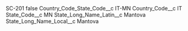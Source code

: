 <?xml version="1.0" encoding="UTF-8"?>
<CustomMetadata xmlns="http://soap.sforce.com/2006/04/metadata" xmlns:xsi="http://www.w3.org/2001/XMLSchema-instance" xmlns:xsd="http://www.w3.org/2001/XMLSchema">
    <label>SC-201</label>
    <protected>false</protected>
    <values>
        <field>Country_Code_State_Code__c</field>
        <value xsi:type="xsd:string">IT-MN</value>
    </values>
    <values>
        <field>Country_Code__c</field>
        <value xsi:type="xsd:string">IT</value>
    </values>
    <values>
        <field>State_Code__c</field>
        <value xsi:type="xsd:string">MN</value>
    </values>
    <values>
        <field>State_Long_Name_Latin__c</field>
        <value xsi:type="xsd:string">Mantova</value>
    </values>
    <values>
        <field>State_Long_Name_Local__c</field>
        <value xsi:type="xsd:string">Mantova</value>
    </values>
</CustomMetadata>
